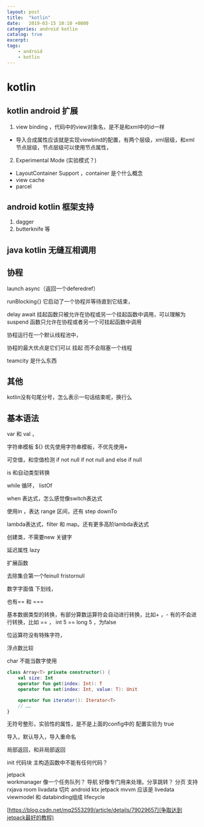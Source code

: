 ```yaml
---
layout: post
title:  "kotlin"
date:   2019-03-15 10:10 +0800
categories: android kotlin
catalog: true
excerpt:
tags:
    - android
    - kotlin
---
```


# kotlin

## kotlin android 扩展

1. view binding ，代码中的view对象名，是不是和xml中的id一样
- 导入合成属性应该就是实现viewbind的配置，有两个层级，xml层级，和xml 节点层级，节点层级可以使用节点属性，

2. Experimental Mode (实验模式？)
- LayoutContainer Support ，container 是个什么概念
- view cache
- parcel

## android kotlin 框架支持

1. dagger
2. butterknife
等

## java kotlin 无缝互相调用

## 协程

launch
async（返回一个deferedref）

runBlocking{} 它启动了一个协程并等待直到它结束，

delay  await 挂起函数只被允许在协程或另一个挂起函数中调用，可以理解为suspend 函数只允许在协程或者另一个可挂起函数中调用

协程运行在一个默认线程池中，

协程的最大优点是它们可以 挂起 而不会阻塞一个线程
 
teamcity 是什么东西

## 其他

kotlin没有句尾分号，怎么表示一句话结束呢，换行么

## 基本语法

var 和 val ，

字符串模板 ${} 优先使用字符串模板，不优先使用+

可空值，和空值检测
if not null
if not null and else 
if null

is 和自动类型转换

while 循环，
listOf

when 表达式，怎么感觉像switch表达式

使用in ，表达 range 区间，还有 step downTo 

lambda表达式，filter 和 map。还有更多高阶lambda表达式

创建类，不需要new 关键字

延迟属性 lazy

扩展函数

去除集合第一个feinull fristornull

数字字面值 下划线，

也有== 和 ===

基本数据类型的转换，有部分算数运算符会自动进行转换，比如+ ，- 有的不会进行转换，比如 == ， int 5 == long 5 ，为false

位运算符没有特殊字符，

浮点数比较

char 不能当数字使用

~~~kotlin
class Array<T> private constructor() {
    val size: Int
    operator fun get(index: Int): T
    operator fun set(index: Int, value: T): Unit

    operator fun iterator(): Iterator<T>
    // ……
}
~~~

无符号整形，实验性的属性，是不是上面的config中的 配置实验为 true

导入，默认导入，导入重命名

局部返回，和非局部返回

init 代码块
主构造函数中不能有任何代码？


jetpack  
workmanager 像一个任务队列？
导航 好像专门用来处理。分享跳转？
分页 支持rxjava room livadata
切片
android ktx 
jetpack mvvm 应该是 livedata viewmodel 和 databinding组成 lifecycle 

[https://blog.csdn.net/mq2553299/article/details/79029657](争取达到jetpack最好的教程)